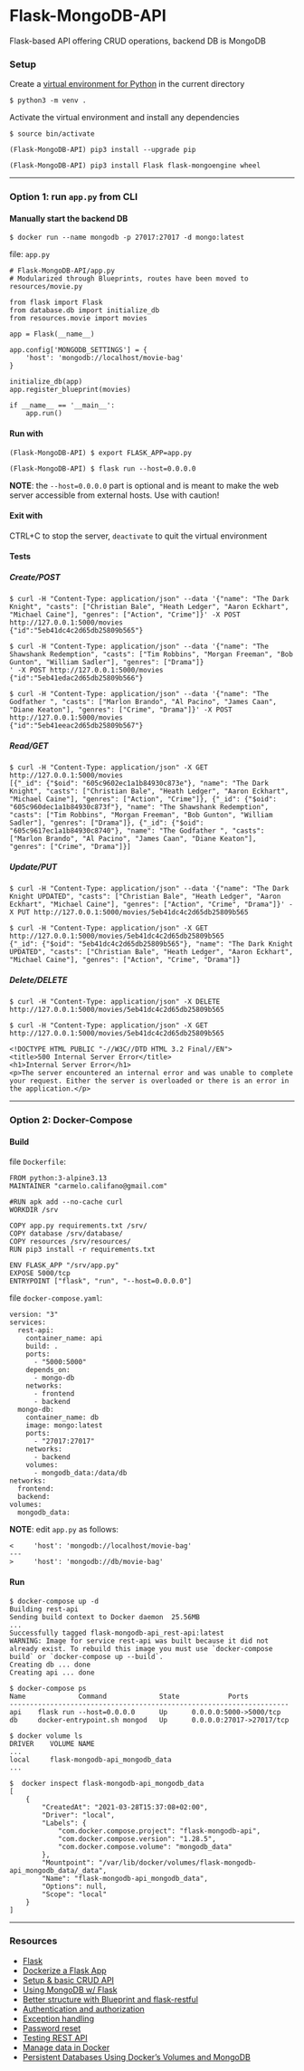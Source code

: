 # Flask-MongoDB-API
Flask-based API offering CRUD operations, backend DB is MongoDB

### Setup
Create a [virtual environment for Python](https://docs.python.org/3/library/venv.html) in the current directory
```
$ python3 -m venv .
```

Activate the virtual environment and install any dependencies
```
$ source bin/activate

(Flask-MongoDB-API) pip3 install --upgrade pip

(Flask-MongoDB-API) pip3 install Flask flask-mongoengine wheel
```

____

### Option 1: run `app.py` from CLI

#### Manually start the backend DB
```
$ docker run --name mongodb -p 27017:27017 -d mongo:latest
```

file: `app.py`
```
# Flask-MongoDB-API/app.py
# Modularized through Blueprints, routes have been moved to resources/movie.py

from flask import Flask
from database.db import initialize_db
from resources.movie import movies

app = Flask(__name__)

app.config['MONGODB_SETTINGS'] = {
    'host': 'mongodb://localhost/movie-bag'
}

initialize_db(app)
app.register_blueprint(movies)

if __name__ == '__main__':
    app.run()
```

#### Run with
```
(Flask-MongoDB-API) $ export FLASK_APP=app.py

(Flask-MongoDB-API) $ flask run --host=0.0.0.0
```
**NOTE**: the `--host=0.0.0.0` part is optional and is meant to make the web server accessible from external hosts. Use with caution!

#### Exit with
CTRL+C to stop the server, `deactivate` to quit the virtual environment

#### Tests
##### Create/POST
```
$ curl -H "Content-Type: application/json" --data '{"name": "The Dark Knight", "casts": ["Christian Bale", "Heath Ledger", "Aaron Eckhart", "Michael Caine"], "genres": ["Action", "Crime"]}' -X POST http://127.0.0.1:5000/movies
{"id":"5eb41dc4c2d65db25809b565"}

$ curl -H "Content-Type: application/json" --data '{"name": "The Shawshank Redemption", "casts": ["Tim Robbins", "Morgan Freeman", "Bob Gunton", "William Sadler"], "genres": ["Drama"]}
' -X POST http://127.0.0.1:5000/movies
{"id":"5eb41edac2d65db25809b566"}

$ curl -H "Content-Type: application/json" --data '{"name": "The Godfather ", "casts": ["Marlon Brando", "Al Pacino", "James Caan", "Diane Keaton"], "genres": ["Crime", "Drama"]}' -X POST http://127.0.0.1:5000/movies
{"id":"5eb41eeac2d65db25809b567"}
```

##### Read/GET
```
$ curl -H "Content-Type: application/json" -X GET http://127.0.0.1:5000/movies
[{"_id": {"$oid": "605c9602ec1a1b84930c873e"}, "name": "The Dark Knight", "casts": ["Christian Bale", "Heath Ledger", "Aaron Eckhart", "Michael Caine"], "genres": ["Action", "Crime"]}, {"_id": {"$oid": "605c960dec1a1b84930c873f"}, "name": "The Shawshank Redemption", "casts": ["Tim Robbins", "Morgan Freeman", "Bob Gunton", "William Sadler"], "genres": ["Drama"]}, {"_id": {"$oid": "605c9617ec1a1b84930c8740"}, "name": "The Godfather ", "casts": ["Marlon Brando", "Al Pacino", "James Caan", "Diane Keaton"], "genres": ["Crime", "Drama"]}]
```

##### Update/PUT
```
$ curl -H "Content-Type: application/json" --data '{"name": "The Dark Knight UPDATED", "casts": ["Christian Bale", "Heath Ledger", "Aaron Eckhart", "Michael Caine"], "genres": ["Action", "Crime", "Drama"]}' -X PUT http://127.0.0.1:5000/movies/5eb41dc4c2d65db25809b565

$ curl -H "Content-Type: application/json" -X GET http://127.0.0.1:5000/movies/5eb41dc4c2d65db25809b565
{"_id": {"$oid": "5eb41dc4c2d65db25809b565"}, "name": "The Dark Knight UPDATED", "casts": ["Christian Bale", "Heath Ledger", "Aaron Eckhart", "Michael Caine"], "genres": ["Action", "Crime", "Drama"]}
```

##### Delete/DELETE
```
$ curl -H "Content-Type: application/json" -X DELETE http://127.0.0.1:5000/movies/5eb41dc4c2d65db25809b565

$ curl -H "Content-Type: application/json" -X GET http://127.0.0.1:5000/movies/5eb41dc4c2d65db25809b565

<!DOCTYPE HTML PUBLIC "-//W3C//DTD HTML 3.2 Final//EN">
<title>500 Internal Server Error</title>
<h1>Internal Server Error</h1>
<p>The server encountered an internal error and was unable to complete your request. Either the server is overloaded or there is an error in the application.</p>
```

____

### Option 2: Docker-Compose

#### Build
file `Dockerfile`:
```
FROM python:3-alpine3.13
MAINTAINER "carmelo.califano@gmail.com"

#RUN apk add --no-cache curl
WORKDIR /srv

COPY app.py requirements.txt /srv/
COPY database /srv/database/
COPY resources /srv/resources/
RUN pip3 install -r requirements.txt

ENV FLASK_APP "/srv/app.py"
EXPOSE 5000/tcp
ENTRYPOINT ["flask", "run", "--host=0.0.0.0"]
```

file `docker-compose.yaml`:
```
version: "3"
services:
  rest-api:
    container_name: api
    build: .
    ports:
      - "5000:5000"
    depends_on:
      - mongo-db
    networks:
      - frontend
      - backend
  mongo-db:
    container_name: db
    image: mongo:latest
    ports:
      - "27017:27017"
    networks:
      - backend
    volumes:
      - mongodb_data:/data/db
networks:
  frontend:
  backend:
volumes:
  mongodb_data:
```

**NOTE**: edit `app.py` as follows:
```
<     'host': 'mongodb://localhost/movie-bag'
---
>     'host': 'mongodb://db/movie-bag'
```

#### Run
```
$ docker-compose up -d
Building rest-api
Sending build context to Docker daemon  25.56MB
...
Successfully tagged flask-mongodb-api_rest-api:latest
WARNING: Image for service rest-api was built because it did not already exist. To rebuild this image you must use `docker-compose build` or `docker-compose up --build`.
Creating db ... done
Creating api ... done

$ docker-compose ps
Name             Command             State            Ports
---------------------------------------------------------------------
api    flask run --host=0.0.0.0      Up      0.0.0.0:5000->5000/tcp
db     docker-entrypoint.sh mongod   Up      0.0.0.0:27017->27017/tcp

$ docker volume ls
DRIVER    VOLUME NAME
...
local     flask-mongodb-api_mongodb_data
...

$  docker inspect flask-mongodb-api_mongodb_data
[
    {
        "CreatedAt": "2021-03-28T15:37:08+02:00",
        "Driver": "local",
        "Labels": {
            "com.docker.compose.project": "flask-mongodb-api",
            "com.docker.compose.version": "1.28.5",
            "com.docker.compose.volume": "mongodb_data"
        },
        "Mountpoint": "/var/lib/docker/volumes/flask-mongodb-api_mongodb_data/_data",
        "Name": "flask-mongodb-api_mongodb_data",
        "Options": null,
        "Scope": "local"
    }
]
```
____

### Resources
- [Flask](https://flask.palletsprojects.com/en/1.1.x/)
- [Dockerize a Flask App](https://dev.to/riverfount/dockerize-a-flask-app-17ag)
- [Setup & basic CRUD API](https://dev.to/paurakhsharma/flask-rest-api-part-0-setup-basic-crud-api-4650)
- [Using MongoDB w/ Flask](https://dev.to/paurakhsharma/flask-rest-api-part-1-using-mongodb-with-flask-3g7d)
- [Better structure with Blueprint and flask-restful](https://dev.to/paurakhsharma/flask-rest-api-part-2-better-structure-with-blueprint-and-flask-restful-2n93)
- [Authentication and authorization](https://dev.to/paurakhsharma/flask-rest-api-part-3-authentication-and-authorization-5935)
- [Exception handling](https://dev.to/paurakhsharma/flask-rest-api-part-4-exception-handling-5c6a)
- [Password reset](https://dev.to/paurakhsharma/flask-rest-api-part-5-password-reset-2f2e)
- [Testing REST API](https://dev.to/paurakhsharma/flask-rest-api-part-6-testing-rest-apis-4lla)
- [Manage data in Docker](https://docs.docker.com/storage/)
- [Persistent Databases Using Docker’s Volumes and MongoDB](https://betterprogramming.pub/persistent-databases-using-dockers-volumes-and-mongodb-9ac284c25b39)

